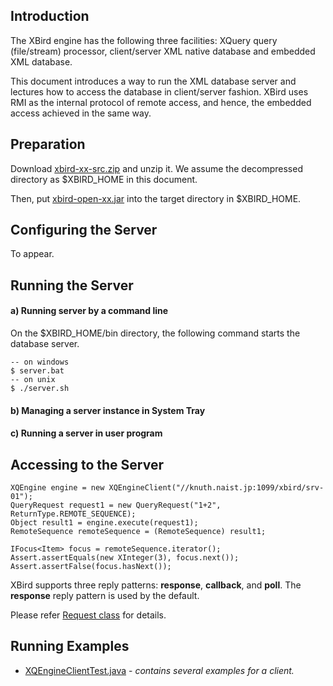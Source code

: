 ## Introduction ##

The XBird engine has the following three facilities: XQuery query (file/stream)  processor, client/server XML native database and embedded XML database.

This document introduces a way to run the XML database server and lectures how to access the database in client/server fashion. XBird uses RMI as the internal protocol of remote access, and hence, the embedded access achieved in the same way.

## Preparation ##

Download [xbird-xx-src.zip](http://code.google.com/p/xbird/downloads/list) and unzip it. We assume the decompressed directory as $XBIRD\_HOME in this document.

Then, put [xbird-open-xx.jar](http://code.google.com/p/xbird/source/browse/trunk/xbird-open/target/) into the target directory in $XBIRD\_HOME.

## Configuring the Server ##

To appear.

## Running the Server ##

#### a) Running server by a command line ####

On the $XBIRD\_HOME/bin directory, the following command starts the database server.
```
-- on windows
$ server.bat 
-- on unix
$ ./server.sh
```

#### b) Managing a server instance in System Tray ####

#### c) Running a server in user program ####

## Accessing to the Server ##

```
XQEngine engine = new XQEngineClient("//knuth.naist.jp:1099/xbird/srv-01");
QueryRequest request1 = new QueryRequest("1+2", ReturnType.REMOTE_SEQUENCE);
Object result1 = engine.execute(request1);
RemoteSequence remoteSequence = (RemoteSequence) result1;

IFocus<Item> focus = remoteSequence.iterator();
Assert.assertEquals(new XInteger(3), focus.next());
Assert.assertFalse(focus.hasNext());
```

XBird supports three reply patterns: **response**, **callback**, and **poll**.
The **response** reply pattern is used by the default.

Please refer [Request class](http://code.google.com/p/xbird/source/browse/trunk/xbird-open/main/src/java/xbird/engine/Request.java) for details.

## Running Examples ##
  * [XQEngineClientTest.java](http://code.google.com/p/xbird/source/browse/trunk/xbird-open/main/test/java/scenario/engine/XQEngineClientTest.java) - _contains several examples for a client._